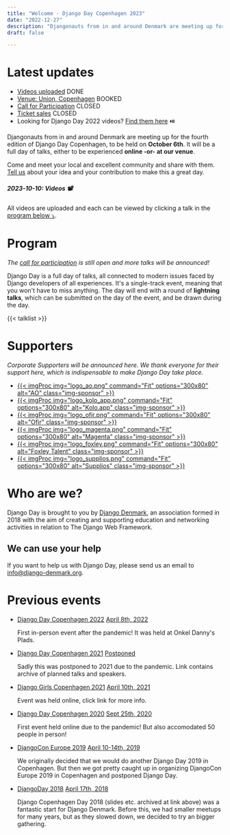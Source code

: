 ```yaml
---
title: "Welcome - Django Day Copenhagen 2023"
date: "2022-12-27"
description: "Djangonauts from in and around Denmark are meeting up for the second edition of Django Day Copenhagen 2023, October 6"
draft: false

---
```


# Latest updates

* [Videos uploaded](#program) <span class="badge badge-pill badge-success">DONE</span>
* [Venue: Union, Copenhagen](/venue/) <span class="badge badge-pill badge-success">BOOKED</span>
* [Call for Participation](/cfp/) <span class="badge badge-pill badge-dark">CLOSED</span>
* [Ticket sales](/tickets/) <span class="badge badge-pill badge-dark">CLOSED</span>
* Looking for Django Day 2022 videos? [Find them here](https://2022.djangoday.dk/#program) ⏯️

Djangonauts from in and around Denmark are meeting up for the fourth edition of
Django Day Copenhagen, to be held on **October 6th**. It will be a full day of talks,
either to be experienced **online -or- at our venue**.

Come and meet your local and excellent community and share with them.
[Tell us](/cfp/) about your idea and your contribution to make this a great day.


##### 2023-10-10: Videos 📽️

All videos are uploaded and each can be viewed by clicking a talk in the [program below ⤵️](#program).


<div style="clear: both"></div>


# Program

*The [call for participation](/cfp/) is still open and more talks will be announced!*

Django Day is a full day of talks, all connected to modern issues faced
by Django developers of all experiences. It's a single-track
event, meaning that you won't have to miss anything. The day will end
with a round of **lightning talks**, which can be submitted on the day of the event,
and be drawn during the day.


{{< talklist >}}


# Supporters

*Corporate Supporters will be announced here. We thank everyone for their support here, which is indispensable to make Django Day take place.*


<ul class="sponsors">

<li><a href="https://ao.dk/" target="_blank" class="sponsor">
{{< imgProc
img="logo_ao.png"
command="Fit"
options="300x80"
alt="AO"
class="img-sponsor"
>}}
</a></li>

<li><a href="https://kolo.app/" target="_blank" class="sponsor">
{{< imgProc
img="logo_kolo_app.png"
command="Fit"
options="300x80"
alt="Kolo.app"
class="img-sponsor"
>}}
</a></li>

<li><a href="https://ofir.dk/" target="_blank" class="sponsor">
{{< imgProc
img="logo_ofir.png"
command="Fit"
options="300x80"
alt="Ofir"
class="img-sponsor"
>}}
</a></li>


<li>
<a href="https://www.magenta.dk/" target="_blank" class="sponsor">
{{< imgProc
img="logo_magenta.png"
command="Fit"
options="300x80"
alt="Magenta"
class="img-sponsor"
>}}
</a>
</li>


<li>
<a href="http://foxleytalent.com/" target="_blank" class="sponsor">
{{< imgProc
img="logo_foxley.png"
command="Fit"
options="300x80"
alt="Foxley Talent"
class="img-sponsor"
>}}
</a>
</li>

<li><a href="https://www.supplios.com/" target="_blank" class="sponsor">
{{< imgProc
img="logo_supplios.png"
command="Fit"
options="300x80"
alt="Supplios"
class="img-sponsor"
>}}
</a></li>


</ul>

<ul class="sponsors">

</ul>

# Who are we?

Django Day is brought to you by [Django Denmark](https://www.django-denmark.org/),
an association formed in 2018 with the aim of creating and supporting education
and networking activities in relation to The Django Web Framework.

## We can use your help

If you want to help us with Django Day, please send us an email to
[info@django-denmark.org](mailto:info@django-denmark.org).

# Previous events

<ul class="timeline">
    <li>
        <a href="https://2022.djangoday.dk">Django Day Copenhagen 2022</a>
        <a href="https://2022.djangoday.dk" class="float-right">April 8th, 2022</a>
        <p>First in-person event after the pandemic! It was held at Onkel Danny's Plads.</p>
    </li>
    <li>
        <a href="https://2021.djangoday.dk">Django Day Copenhagen 2021</a>
        <a href="https://2021.djangoday.dk" class="float-right">Postponed</a>
        <p>Sadly this was postponed to 2021 due to the pandemic. Link contains archive of planned talks and speakers.</p>
    </li>
    <li>
        <a href="https://djangogirls.org/en/copenhagen/">Django Girls Copenhagen 2021</a>
        <a href="https://djangogirls.org/en/copenhagen/" class="float-right">April 10th, 2021</a>
        <p>Event was held online, click link for more info.</p>
    </li>
    <li>
        <a href="https://2020.djangoday.dk">Django Day Copenhagen 2020</a>
        <a href="https://2020.djangoday.dk" class="float-right">Sept 25th, 2020</a>
        <p>First event held online due to the pandemic! But also accomodated 50 people in person!</p>
    </li>
    <li>
        <a href="https://2019.djangocon.eu/">DjangoCon Europe 2019</a>
        <a href="https://2019.djangocon.eu/" class="float-right">April 10-14th, 2019</a>
        <p>We originally decided that we would do another Django Day 2019 in Copenhagen. But then we got pretty caught up in organizing DjangoCon Europe 2019 in Copenhagen and postponed Django Day.</p>
    </li>
    <li>
        <a href="https://2018.djangoday.dk/">DjangoDay 2018</a>
        <a href="https://2018.djangoday.dk/" class="float-right">April 17th, 2018</a>
        <p>Django Copenhagen Day 2018 (slides etc. archived at link above) was a fantastic start for Django Denmark. Before this, we had smaller meetups for many years, but as they slowed down, we decided to try an bigger gathering.</p>
    </li>
</ul>

